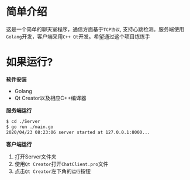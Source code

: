 # 简单介绍

这是一个简单的聊天室程序，通信方面基于`TCP协议`, 支持心跳检测。服务端使用`Golang`开发，客户端采用`C++ Qt`开发。希望通过这个项目练练手

# 如果运行?

**软件安装**

* Golang
* Qt Creator以及相应C++编译器

**服务端运行**

```sh
$ cd ./Server
$ go run ./main.go
2020/04/23 08:23:06 server started at 127.0.0.1:8000...
```

**客户端运行**

1. 打开Server文件夹
2. 使用`Qt Creator`打开`ChatClient.pro`文件
3. 点击`Qt Creator`左下角的`运行`按钮